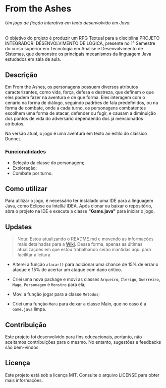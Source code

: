 # From the Ashes 

###### Um jogo de ficção interativa em texto desenvolvido em Java.

O objetivo do projeto é produzir um RPG Textual para a disciplina PROJETO INTEGRADOR: DESENVOLVIMENTO DE LÓGICA, presente no 1° Semestre do curso superior em Tecnologia em Analise e Desenvolvimento de Sistemas, que demonstre os principais mecanismos da linguagem Java estudados em sala de aula.

## Descrição

Em From the Ashes, os personagens possuem diversos atributos caracterizantes, como vida, força, defesa e destreza, que definem o que eles podem fazer na aventura e de que forma. Eles interagem com o cenário na forma de diálogo, seguindo padrões de fala predefinidos, ou na forma de combate, onde a cada turno, os personagens combatentes escolhem uma forma de atacar, defender ou fugir, e causam a diminuição dos pontos de vida do adversário dependendo dos já mencionados atributos.

Na versão atual, o jogo é uma aventura em texto ao estilo do clássico Dunnet.

### Funcionalidades

- Seleção da classe do personagem;
- Exploração;
- Combate por turno.

## Como utilizar
Para utilizar o jogo, é necessário ter instalado uma IDE para a linguagem Java, como Eclipse ou IntelliJ IDEA. Após clonar ou baixar o repositório, abra o projeto na IDE e execute a classe __"Game.java"__ para iniciar o jogo.

## Updates

> Nota: Estou atualizando o README.md e movendo as informações mais detalhadas para a [Wiki](https://github.com/EcthorSilva/souls.txt/wiki). Dessa forma, apenas as últimas atualizações em que estou trabalhando serão mantidas aqui para facilitar a leitura.  

- Alterei a função `atacar()` para adicionar uma chance de 15% de errar o ataque e 15% de acertar um ataque com dano critico.

- Criei uma nova package e movi as classes `Arqueiro`, `Clerigo`, `Guerreiro`, `Mago`, `Personagem` e `Monstro` para ela;  
- Movi a função jogar para a classe `Metodos`;  
- Criei uma função `Menu` para deixar a classe Main, que no caso é a `Game.java` limpa.

## Contribuição
Este projeto foi desenvolvido para fins educacionais, portanto, não aceitamos contribuições para o mesmo. No entanto, sugestões e feedbacks são bem-vindos.

## Licença
Este projeto está sob a licença MIT. Consulte o arquivo LICENSE para obter mais informações.

